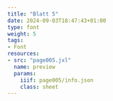 ```yaml
---
title: "Blatt 5"
date: 2024-09-03T18:47:43+01:00
type: font
weight: 5
tags:
- Font
resources:
- src: "page005.jxl"
  name: preview
  params:
    iiif: page005/info.json
    class: sheet
---
```

